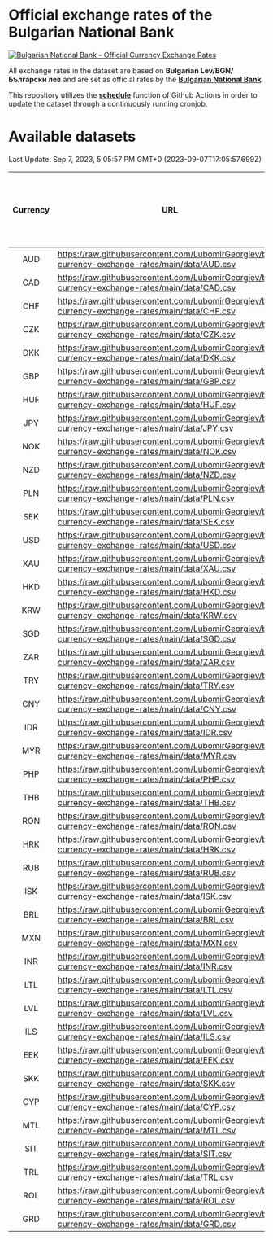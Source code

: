 # Official exchange rates of the Bulgarian National Bank

[![Bulgarian National Bank - Official Currency Exchange Rates](https://github.com/LubomirGeorgiev/bnb-currency-exchange-rates/actions/workflows/update-rates.yml/badge.svg?branch=main)](https://github.com/LubomirGeorgiev/bnb-currency-exchange-rates/actions/workflows/update-rates.yml)

All exchange rates in the dataset are based on **Bulgarian Lev/BGN/Български лев** and are set as official rates by the [**Bulgarian National Bank**](https://www.bnb.bg/Statistics/StExternalSector/StExchangeRates/StERForeignCurrencies/index.htm?toLang=_EN).

This repository utilizes the [**schedule**](https://docs.github.com/en/actions/reference/events-that-trigger-workflows) function of Github Actions in order to update the dataset through a continuously running cronjob.

# Available datasets

<!-- START LINKS (DO NOT EVER FU*ING DELETE THIS COMMENT FOR THE LOVE OF YOUR LIFE!!! IF YOU ARE CURIOS HOW IT WORKS, YOU CAN HAVE A LOOK AT ./src/updateReadme.ts) -->

Last Update: Sep 7, 2023, 5:05:57 PM GMT+0 (2023-09-07T17:05:57.699Z)

| Currency | URL                                                                                             | Number of records | Number of missing days that were filled in |
| :------: | ----------------------------------------------------------------------------------------------- | :---------------: | :----------------------------------------: |
|   AUD    | https://raw.githubusercontent.com/LubomirGeorgiev/bnb-currency-exchange-rates/main/data/AUD.csv |       8742        |                    2706                    |
|   CAD    | https://raw.githubusercontent.com/LubomirGeorgiev/bnb-currency-exchange-rates/main/data/CAD.csv |       8742        |                    2706                    |
|   CHF    | https://raw.githubusercontent.com/LubomirGeorgiev/bnb-currency-exchange-rates/main/data/CHF.csv |       8742        |                    2706                    |
|   CZK    | https://raw.githubusercontent.com/LubomirGeorgiev/bnb-currency-exchange-rates/main/data/CZK.csv |       8742        |                    2706                    |
|   DKK    | https://raw.githubusercontent.com/LubomirGeorgiev/bnb-currency-exchange-rates/main/data/DKK.csv |       8742        |                    2706                    |
|   GBP    | https://raw.githubusercontent.com/LubomirGeorgiev/bnb-currency-exchange-rates/main/data/GBP.csv |       8742        |                    2706                    |
|   HUF    | https://raw.githubusercontent.com/LubomirGeorgiev/bnb-currency-exchange-rates/main/data/HUF.csv |       8742        |                    2706                    |
|   JPY    | https://raw.githubusercontent.com/LubomirGeorgiev/bnb-currency-exchange-rates/main/data/JPY.csv |       8742        |                    2706                    |
|   NOK    | https://raw.githubusercontent.com/LubomirGeorgiev/bnb-currency-exchange-rates/main/data/NOK.csv |       8742        |                    2706                    |
|   NZD    | https://raw.githubusercontent.com/LubomirGeorgiev/bnb-currency-exchange-rates/main/data/NZD.csv |       8742        |                    2706                    |
|   PLN    | https://raw.githubusercontent.com/LubomirGeorgiev/bnb-currency-exchange-rates/main/data/PLN.csv |       8742        |                    2706                    |
|   SEK    | https://raw.githubusercontent.com/LubomirGeorgiev/bnb-currency-exchange-rates/main/data/SEK.csv |       8742        |                    2706                    |
|   USD    | https://raw.githubusercontent.com/LubomirGeorgiev/bnb-currency-exchange-rates/main/data/USD.csv |       8742        |                    2706                    |
|   XAU    | https://raw.githubusercontent.com/LubomirGeorgiev/bnb-currency-exchange-rates/main/data/XAU.csv |       8742        |                    2708                    |
|   HKD    | https://raw.githubusercontent.com/LubomirGeorgiev/bnb-currency-exchange-rates/main/data/HKD.csv |       8441        |                    2616                    |
|   KRW    | https://raw.githubusercontent.com/LubomirGeorgiev/bnb-currency-exchange-rates/main/data/KRW.csv |       8441        |                    2616                    |
|   SGD    | https://raw.githubusercontent.com/LubomirGeorgiev/bnb-currency-exchange-rates/main/data/SGD.csv |       8441        |                    2616                    |
|   ZAR    | https://raw.githubusercontent.com/LubomirGeorgiev/bnb-currency-exchange-rates/main/data/ZAR.csv |       8441        |                    2616                    |
|   TRY    | https://raw.githubusercontent.com/LubomirGeorgiev/bnb-currency-exchange-rates/main/data/TRY.csv |       6797        |                    2106                    |
|   CNY    | https://raw.githubusercontent.com/LubomirGeorgiev/bnb-currency-exchange-rates/main/data/CNY.csv |       6677        |                    2070                    |
|   IDR    | https://raw.githubusercontent.com/LubomirGeorgiev/bnb-currency-exchange-rates/main/data/IDR.csv |       6677        |                    2070                    |
|   MYR    | https://raw.githubusercontent.com/LubomirGeorgiev/bnb-currency-exchange-rates/main/data/MYR.csv |       6677        |                    2070                    |
|   PHP    | https://raw.githubusercontent.com/LubomirGeorgiev/bnb-currency-exchange-rates/main/data/PHP.csv |       6677        |                    2070                    |
|   THB    | https://raw.githubusercontent.com/LubomirGeorgiev/bnb-currency-exchange-rates/main/data/THB.csv |       6677        |                    2070                    |
|   RON    | https://raw.githubusercontent.com/LubomirGeorgiev/bnb-currency-exchange-rates/main/data/RON.csv |       6618        |                    2052                    |
|   HRK    | https://raw.githubusercontent.com/LubomirGeorgiev/bnb-currency-exchange-rates/main/data/HRK.csv |       6426        |                    1990                    |
|   RUB    | https://raw.githubusercontent.com/LubomirGeorgiev/bnb-currency-exchange-rates/main/data/RUB.csv |       6124        |                    1895                    |
|   ISK    | https://raw.githubusercontent.com/LubomirGeorgiev/bnb-currency-exchange-rates/main/data/ISK.csv |       5741        |                    1783                    |
|   BRL    | https://raw.githubusercontent.com/LubomirGeorgiev/bnb-currency-exchange-rates/main/data/BRL.csv |       5707        |                    1773                    |
|   MXN    | https://raw.githubusercontent.com/LubomirGeorgiev/bnb-currency-exchange-rates/main/data/MXN.csv |       5707        |                    1773                    |
|   INR    | https://raw.githubusercontent.com/LubomirGeorgiev/bnb-currency-exchange-rates/main/data/INR.csv |       5340        |                    1659                    |
|   LTL    | https://raw.githubusercontent.com/LubomirGeorgiev/bnb-currency-exchange-rates/main/data/LTL.csv |       5281        |                    1624                    |
|   LVL    | https://raw.githubusercontent.com/LubomirGeorgiev/bnb-currency-exchange-rates/main/data/LVL.csv |       4916        |                    1510                    |
|   ILS    | https://raw.githubusercontent.com/LubomirGeorgiev/bnb-currency-exchange-rates/main/data/ILS.csv |       4614        |                    1438                    |
|   EEK    | https://raw.githubusercontent.com/LubomirGeorgiev/bnb-currency-exchange-rates/main/data/EEK.csv |       4125        |                    1265                    |
|   SKK    | https://raw.githubusercontent.com/LubomirGeorgiev/bnb-currency-exchange-rates/main/data/SKK.csv |       3096        |                    952                     |
|   CYP    | https://raw.githubusercontent.com/LubomirGeorgiev/bnb-currency-exchange-rates/main/data/CYP.csv |       3031        |                    929                     |
|   MTL    | https://raw.githubusercontent.com/LubomirGeorgiev/bnb-currency-exchange-rates/main/data/MTL.csv |       2730        |                    839                     |
|   SIT    | https://raw.githubusercontent.com/LubomirGeorgiev/bnb-currency-exchange-rates/main/data/SIT.csv |       2667        |                    817                     |
|   TRL    | https://raw.githubusercontent.com/LubomirGeorgiev/bnb-currency-exchange-rates/main/data/TRL.csv |       1943        |                    598                     |
|   ROL    | https://raw.githubusercontent.com/LubomirGeorgiev/bnb-currency-exchange-rates/main/data/ROL.csv |       1823        |                    564                     |
|   GRD    | https://raw.githubusercontent.com/LubomirGeorgiev/bnb-currency-exchange-rates/main/data/GRD.csv |        360        |                    108                     |

<!-- END LINKS (DO NOT EVER FU*ING DELETE THIS COMMENT FOR THE LOVE OF YOUR LIFE!!! IF YOU ARE CURIOS HOW IT WORKS, YOU CAN HAVE A LOOK AT ./src/updateReadme.ts) -->
